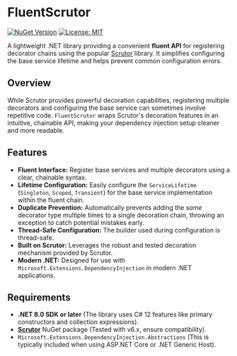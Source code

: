 # FluentScrutor

[![NuGet Version](https://img.shields.io/nuget/v/FluentScrutor.svg?style=flat-square)](https://www.nuget.org/packages/FluentScrutor/) [![License: MIT](https://img.shields.io/badge/License-MIT-yellow.svg)](https://opensource.org/licenses/MIT)

A lightweight .NET library providing a convenient **fluent API** for registering decorator chains using the popular [Scrutor](https://github.com/khellang/Scrutor) library. It simplifies configuring the base service lifetime and helps prevent common configuration errors.

## Overview

While Scrutor provides powerful decoration capabilities, registering multiple decorators and configuring the base service can sometimes involve repetitive code. `FluentScrutor` wraps Scrutor's decoration features in an intuitive, chainable API, making your dependency injection setup cleaner and more readable.

## Features

* **Fluent Interface:** Register base services and multiple decorators using a clear, chainable syntax.
* **Lifetime Configuration:** Easily configure the `ServiceLifetime` (`Singleton`, `Scoped`, `Transient`) for the base service implementation within the fluent chain.
* **Duplicate Prevention:** Automatically prevents adding the *same* decorator type multiple times to a single decoration chain, throwing an exception to catch potential mistakes early.
* **Thread-Safe Configuration:** The builder used during configuration is thread-safe.
* **Built on Scrutor:** Leverages the robust and tested decoration mechanism provided by Scrutor.
* **Modern .NET:** Designed for use with `Microsoft.Extensions.DependencyInjection` in modern .NET applications.

## Requirements

* **.NET 8.0 SDK or later** (The library uses C# 12 features like primary constructors and collection expressions).
* [**Scrutor**](https://www.nuget.org/packages/Scrutor/) NuGet package (Tested with v6.x, ensure compatibility).
* `Microsoft.Extensions.DependencyInjection.Abstractions` (This is typically included when using ASP.NET Core or .NET Generic Host).
